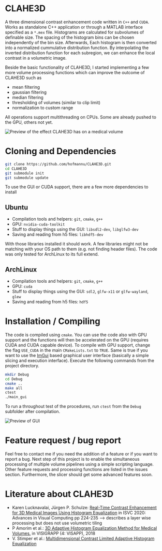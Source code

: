 # CLAHE3D

A three dimensional contrast enhancement code written in `C++` and `CUDA`. Works as standalone C++ application or through a MATLAB interface specified as a `*.mex` file. Histograms are calculated for subvolumes of definable size. The spacing of the histogram bins can be chosen independently of the bin size. Afterwards, Each histogram is then converted into a normalized cummulative distribution function. By interpolating the inverted distribution function for each subregion, we can enhance the local contrast in a volumetric image.

Beside the basic functionality of CLAHE3D, I started implementing a few more volume processing functions which can improve the outcome of CLAHE3D such as

*  mean filtering
*  gaussian filtering
*  median filtering
*  thresholding of volumes (similar to clip limit)
*  normalization to custom range

All operations support multithreading on CPUs. Some are already pushed to the GPU, others not yet. 

![Preview of the effect CLAHE3D has on a medical volume](https://hofmannu.org/wp-content/uploads/2022/03/clahe3d-768x406.png)

# Cloning and Dependencies

```bash
git clone https://github.com/hofmannu/CLAHE3D.git
cd CLAHE3D
git submodule init
git submodule update
```

To use the GUI or CUDA support, there are a few more dependencies to install

## Ubuntu

*  Compilation tools and helpers: `git`, `cmake`, `g++`
*  GPU: `nvidia-cuda-toolkit`
*  Stuff to display things using the GUI: `libsdl2-dev`, `libglfw3-dev`
*  Saving and reading from h5 files: `libhdf5-dev`

With those libraries installed it should work. A few libraries might not be matching with your OS path to them (e.g. not finding header files). The code was only tested for ArchLinux to its full extend.

## ArchLinux

*  Compilation tools and helpers: `git`, `cmake`, `g++`
*  GPU: `cuda`
*  Stuff to display things using the GUI: `sdl2`, `glfw-x11` or `glfw-wayland`, `glew`
*  Saving and reading from h5 files: `hdf5`

# Installation / Compiling

The code is compiled using `cmake`. You can use the code also with GPU support and the functions will then be accelerated on the GPU (requires CUDA and CUDA capable device). To compile with GPU support, change the flag `USE_CUDA` in the main `CMakeLists.txt` to `TRUE`. Same is true if you want to use the [ImGui](https://github.com/ocornut/imgui) based graphical user interface (basically a simple slicing and execution interface). Execute the following commands from the project directory.

```bash
mkdir Debug
cd Debug 
cmake ..
make all
ctest 
./main_gui
```

To run a throughout test of the procedures, run `ctest` from the `Debug` subfolder after compilation.

![Preview of GUI](https://hofmannu.org/wp-content/uploads/2022/03/Screenshot_2022-03-10_16-15-58-768x426.png)

# Feature request / bug report

Feel free to contact me if you need the addition of a feature or if you want to report a bug. Next step of this project is to enable the simultaneous processing of multiple volume pipelines using a simple scripting language. Other feature requests and processing functions are listed in the issues section. Furthermore, the slicer should get some advanced features soon.

# Literature about CLAHE3D
*  Karen Lucknavalai, Jürgen P. Schulze: [Real-Time Contrast Enhancement for 3D Medical Images Using Histogram Equalization](https://link.springer.com/chapter/10.1007/978-3-030-64556-4_18) in ISVC 2020: Advances in Visual Computing pp 224-235 --> describes a layer wise processing but does not use volumetric tiling
*  P Amorim et al.: [3D Adaptive Histogram Equalization Method for Medical Volumes.](https://www.scitepress.org/Papers/2018/66153/66153.pdf) in VISIGRAPP (4: VISAPP), 2018
*  V. Stimper et al.: [Multidimensional Contrast Limited Adaptive Histogram Equalization](https://ieeexplore.ieee.org/abstract/document/8895993)
